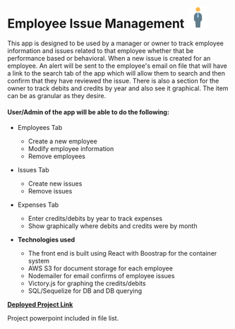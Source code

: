 # **Employee Issue Management** ![Employee Logo](readImages/employee.png)

This app is designed to be used by a manager or owner to track employee information and issues related to that employee whether that be performance based or behavioral. When a new issue is created for an employee. An alert will be sent to the employee's email on file that will have a link to the search tab of the app which will allow them to search and then confirm that they have reviewed the issue. There is also a section for the owner to track debits and credits by year and also see it graphical. The item can be as granular as they desire. 


#### User/Admin of the app will be able to do the following: 

* Employees Tab
    * Create a new employee 
    * Modify employee information
    * Remove employees 

* Issues Tab 
    * Create new issues 
    * Remove issues 

* Expenses Tab  
    * Enter credits/debits by year to track expenses 
    * Show graphically where debits and credits were by month

* **Technologies used**
    * The front end is built using React with Boostrap for the container system
    * AWS S3 for document storage for each employee
    * Nodemailer for email confirms of employee issues
    * Victory.js for graphing the credits/debits
    * SQL/Sequelize for DB and DB querying

[**Deployed Project Link**](https://serene-savannah-13108.herokuapp.com/)


Project powerpoint included in file list. 